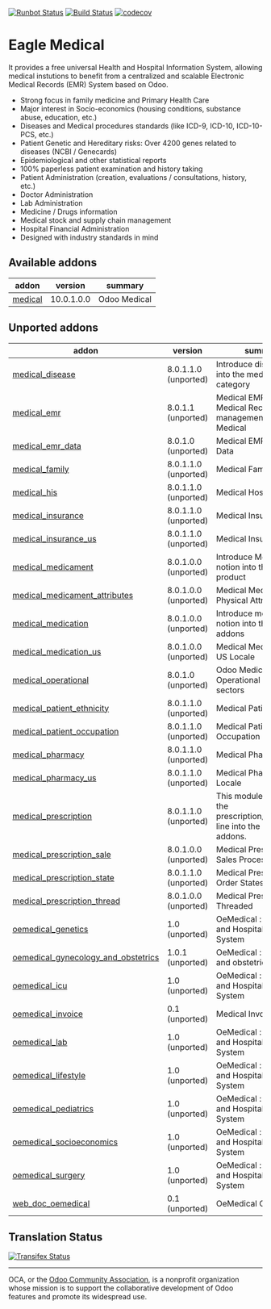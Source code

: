 [![Runbot Status](https://runbot.odoo-community.org/runbot/badge/flat/159/10.0.svg)](https://runbot.odoo-community.org/runbot/repo/github-com-oca-vertical-medical-159)
[![Build Status](https://travis-ci.org/OCA/vertical-medical.svg?branch=10.0)](https://travis-ci.org/OCA/vertical-medical)
[![codecov](https://codecov.io/gh/OCA/vertical-medical/branch/10.0/graph/badge.svg)](https://codecov.io/gh/OCA/vertical-medical)

# Eagle Medical

It provides a free universal Health and Hospital Information System, allowing
medical instutions to benefit from a centralized and scalable Electronic Medical
Records (EMR) System based on Odoo.

- Strong focus in family medicine and Primary Health Care
- Major interest in Socio-economics (housing conditions, substance abuse,
  education, etc.)
- Diseases and Medical procedures standards (like ICD-9, ICD-10, ICD-10-PCS,
  etc.)
- Patient Genetic and Hereditary risks: Over 4200 genes related to
  diseases (NCBI / Genecards)
- Epidemiological and other statistical reports
- 100% paperless patient examination and history taking
- Patient Administration
  (creation, evaluations / consultations, history, etc.)
- Doctor Administration
- Lab Administration
- Medicine / Drugs information
- Medical stock and supply chain management
- Hospital Financial Administration
- Designed with industry standards in mind

[//]: # (addons)

Available addons
----------------
addon | version | summary
--- | --- | ---
[medical](medical/) | 10.0.1.0.0 | Odoo Medical


Unported addons
---------------
addon | version | summary
--- | --- | ---
[medical_disease](medical_disease/) | 8.0.1.1.0 (unported) | Introduce disease notion into the medical category
[medical_emr](medical_emr/) | 8.0.1.1 (unported) | Medical EMR : Electronic Medical Record management for Medical
[medical_emr_data](medical_emr_data/) | 8.0.1.0 (unported) | Medical EMR: Module Data
[medical_family](medical_family/) | 8.0.1.1.0 (unported) | Medical Family
[medical_his](medical_his/) | 8.0.1.1.0 (unported) | Medical Hospital
[medical_insurance](medical_insurance/) | 8.0.1.1.0 (unported) | Medical Insurance
[medical_insurance_us](medical_insurance_us/) | 8.0.1.1.0 (unported) | Medical Insurance - US
[medical_medicament](medical_medicament/) | 8.0.1.0.0 (unported) | Introduce Medicament notion into the medical product
[medical_medicament_attributes](medical_medicament_attributes/) | 8.0.1.0.0 (unported) | Medical Medicament Physical Attributes
[medical_medication](medical_medication/) | 8.0.1.0.0 (unported) | Introduce medication notion into the medical addons
[medical_medication_us](medical_medication_us/) | 8.0.1.0.0 (unported) | Medical Medication - US Locale
[medical_operational](medical_operational/) | 8.0.1.0 (unported) | Odoo Medical : Operational areas and sectors
[medical_patient_ethnicity](medical_patient_ethnicity/) | 8.0.1.1.0 (unported) | Medical Patient Ethnicity
[medical_patient_occupation](medical_patient_occupation/) | 8.0.1.1.0 (unported) | Medical Patient Occupation
[medical_pharmacy](medical_pharmacy/) | 8.0.1.1.0 (unported) | Medical Pharmacy
[medical_pharmacy_us](medical_pharmacy_us/) | 8.0.1.1.0 (unported) | Medical Pharmacy - US Locale
[medical_prescription](medical_prescription/) | 8.0.1.1.0 (unported) | This module introduce the prescription/prescription line into the medical addons.
[medical_prescription_sale](medical_prescription_sale/) | 8.0.1.0.0 (unported) | Medical Prescription Sales Processes
[medical_prescription_state](medical_prescription_state/) | 8.0.1.1.0 (unported) | Medical Prescription Order States
[medical_prescription_thread](medical_prescription_thread/) | 8.0.1.0.0 (unported) | Medical Prescription Threaded
[oemedical_genetics](oemedical_genetics/) | 1.0 (unported) | OeMedical : Free Health and Hospital Information System
[oemedical_gynecology_and_obstetrics](oemedical_gynecology_and_obstetrics/) | 1.0.1 (unported) | OeMedical : gynecology and obstetrics
[oemedical_icu](oemedical_icu/) | 1.0 (unported) | OeMedical : Free Health and Hospital Information System
[oemedical_invoice](oemedical_invoice/) | 0.1 (unported) | Medical Invoice
[oemedical_lab](oemedical_lab/) | 1.0 (unported) | OeMedical : Free Health and Hospital Information System
[oemedical_lifestyle](oemedical_lifestyle/) | 1.0 (unported) | OeMedical : Free Health and Hospital Information System
[oemedical_pediatrics](oemedical_pediatrics/) | 1.0 (unported) | OeMedical : Free Health and Hospital Information System
[oemedical_socioeconomics](oemedical_socioeconomics/) | 1.0 (unported) | OeMedical : Free Health and Hospital Information System
[oemedical_surgery](oemedical_surgery/) | 1.0 (unported) | OeMedical : Free Health and Hospital Information System
[web_doc_oemedical](web_doc_oemedical/) | 0.1 (unported) | OeMedical CMS

[//]: # (end addons)

Translation Status
------------------
[![Transifex Status](https://www.transifex.com/projects/p/OCA-vertical-medical-10.0/chart/image_png)](https://www.transifex.com/projects/p/OCA-vertical-medical-10.0)

----

OCA, or the [Odoo Community Association](http://odoo-community.org/), is a nonprofit organization whose
mission is to support the collaborative development of Odoo features and
promote its widespread use.
